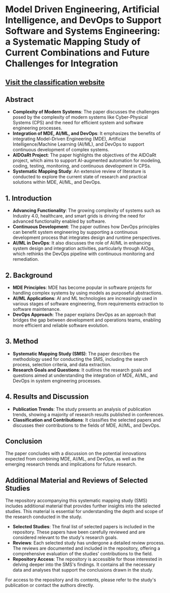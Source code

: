# Model Driven Engineering, Artificial Intelligence, and DevOps to Support Software and Systems Engineering: a Systematic Mapping Study of Current Combinations and Future Challenges for Integration

## [Visit the classification website](https://hepsycode.github.io/aidoart-sms.github.io/index.html)

## Abstract
- **Complexity of Modern Systems**: The paper discusses the challenges posed by the complexity of modern systems like Cyber-Physical Systems (CPS) and the need for efficient system and software engineering processes.
- **Integration of MDE, AI/ML, and DevOps**: It emphasizes the benefits of integrating Model-Driven Engineering (MDE), Artificial Intelligence/Machine Learning (AI/ML), and DevOps to support continuous development of complex systems.
- **AIDOaRt Project**: The paper highlights the objectives of the AIDOaRt project, which aims to support AI-augmented automation for modeling, coding, testing, monitoring, and continuous development in CPSs.
- **Systematic Mapping Study**: An extensive review of literature is conducted to explore the current state of research and practical solutions within MDE, AI/ML, and DevOps.

## 1. Introduction
- **Advancing Functionality**: The growing complexity of systems such as Industry 4.0, healthcare, and smart grids is driving the need for advanced functionality enabled by software.
- **Continuous Development**: The paper outlines how DevOps principles can benefit system engineering by supporting a continuous development process that integrates design and runtime perspectives.
- **AI/ML in DevOps**: It also discusses the role of AI/ML in enhancing system design and integration activities, particularly through AIOps, which rethinks the DevOps pipeline with continuous monitoring and remediation.

## 2. Background
- **MDE Principles**: MDE has become popular in software projects for handling complex systems by using models as purposeful abstractions.
- **AI/ML Applications**: AI and ML technologies are increasingly used in various stages of software engineering, from requirements extraction to software maintenance.
- **DevOps Approach**: The paper explains DevOps as an approach that bridges the gap between development and operations teams, enabling more efficient and reliable software evolution.

## 3. Method
- **Systematic Mapping Study (SMS)**: The paper describes the methodology used for conducting the SMS, including the search process, selection criteria, and data extraction.
- **Research Goals and Questions**: It outlines the research goals and questions aimed at understanding the integration of MDE, AI/ML, and DevOps in system engineering processes.

## 4. Results and Discussion
- **Publication Trends**: The study presents an analysis of publication trends, showing a majority of research results published in conferences.
- **Classification and Contributions**: It classifies the selected papers and discusses their contributions to the fields of MDE, AI/ML, and DevOps.

## Conclusion
The paper concludes with a discussion on the potential innovations expected from combining MDE, AI/ML, and DevOps, as well as the emerging research trends and implications for future research.

## Additional Material and Reviews of Selected Studies

The repository accompanying this systematic mapping study (SMS) includes additional material that provides further insights into the selected studies. This material is essential for understanding the depth and scope of the research conducted in the study.

- **Selected Studies**: The final list of selected papers is included in the repository. These papers have been carefully reviewed and are considered relevant to the study's research goals.
- **Reviews**: Each selected study has undergone a detailed review process. The reviews are documented and included in the repository, offering a comprehensive evaluation of the studies' contributions to the field.
- **Repository Access**: The repository is accessible for those interested in delving deeper into the SMS's findings. It contains all the necessary data and analyses that support the conclusions drawn in the study.

For access to the repository and its contents, please refer to the study's publication or contact the authors directly.

